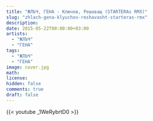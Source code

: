 ```yaml
---
title: "ЖЛЪЧ, ГЕНА - Ключов, Решаващ (STARTERAs RMX)" 
slug: "zhlach-gena-klyuchov-reshavasht-starteras-rmx"
description: 
date: 2015-05-22T00:00:00+03:00
artists:
  - "ЖЛЪЧ"
  - "ГЕНА"
tags:
  - "ЖЛЪЧ"
  - "ГЕНА"
image: cover.jpg
math: 
license: 
hidden: false
comments: true
draft: false
---
```


{{< youtube _1WeRybrtD0 >}}
